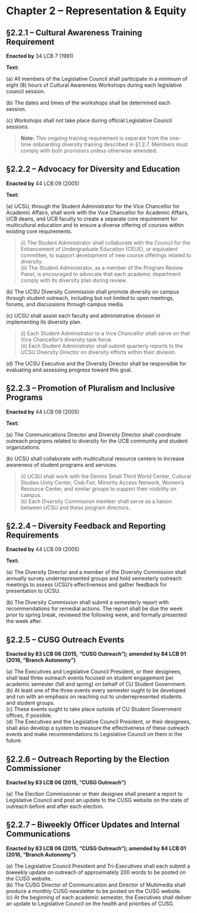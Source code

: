 # Chapter 2 – Representation & Equity

## §2.2.1 – Cultural Awareness Training Requirement

**Enacted by** 34 LCB 7 (1991)

**Text:**

(a) All members of the Legislative Council shall participate in a minimum of eight (8) hours of Cultural Awareness Workshops during each legislative council session.

(b) The dates and times of the workshops shall be determined each session.

(c) Workshops shall not take place during official Legislative Council sessions.

> **Note:** This ongoing training requirement is separate from the one-time onboarding diversity training described in §1.2.7. Members must comply with both provisions unless otherwise amended.


## §2.2.2 – Advocacy for Diversity and Education

**Enacted by** 44 LCB 09 (2005)

**Text:**

(a) UCSU, through the Student Administrator for the Vice Chancellor for Academic Affairs, shall work with the Vice Chancellor for Academic Affairs, UCB deans, and UCB faculty to create a separate core requirement for multicultural education and to ensure a diverse offering of courses within existing core requirements.

> (i) The Student Administrator shall collaborate with the Council for the Enhancement of Undergraduate Education (CEUE), or equivalent committee, to support development of new course offerings related to diversity.  
> (ii) The Student Administrator, as a member of the Program Review Panel, is encouraged to advocate that each academic department comply with its diversity plan during review.

(b) The UCSU Diversity Commission shall promote diversity on campus through student outreach, including but not limited to open meetings, forums, and discussions through campus media.

(c) UCSU shall assist each faculty and administrative division in implementing its diversity plan.

> (i) Each Student Administrator to a Vice Chancellor shall serve on that Vice Chancellor’s diversity task force.  
> (ii) Each Student Administrator shall submit quarterly reports to the UCSU Diversity Director on diversity efforts within their division.

(d) The UCSU Executive and the Diversity Director shall be responsible for evaluating and assessing progress toward this goal.

## §2.2.3 – Promotion of Pluralism and Inclusive Programs

**Enacted by** 44 LCB 09 (2005)

**Text:**

(a) The Communications Director and Diversity Director shall coordinate outreach programs related to diversity for the UCB community and student organizations.

(b) UCSU shall collaborate with multicultural resource centers to increase awareness of student programs and services.

> (i) UCSU shall work with the Dennis Small Third World Center, Cultural Studies Unity Center, Club Fair, Minority Access Network, Women’s Resource Center, and similar groups to support their visibility on campus.  
> (ii) Each Diversity Commission member shall serve as a liaison between UCSU and these program directors.

## §2.2.4 – Diversity Feedback and Reporting Requirements

**Enacted by** 44 LCB 09 (2005)

**Text:**

(a) The Diversity Director and a member of the Diversity Commission shall annually survey underrepresented groups and hold semesterly outreach meetings to assess UCSU’s effectiveness and gather feedback for presentation to UCSU.

(b) The Diversity Commission shall submit a semesterly report with recommendations for remedial actions. The report shall be due the week prior to spring break, reviewed the following week, and formally presented the week after.


## §2.2.5 – CUSG Outreach Events  
**Enacted by 83 LCB 06 (2015, “CUSG Outreach”); amended by 84 LCB 01 (2016, “Branch Autonomy”)**

(a) The Executives and Legislative Council President, or their designees, shall lead three outreach events focused on student engagement per academic semester (fall and spring) on behalf of CU Student Government.  
(b) At least one of the three events every semester ought to be developed and run with an emphasis on reaching out to underrepresented students and student groups.  
(c) These events ought to take place outside of CU Student Government offices, if possible.  
(d) The Executives and the Legislative Council President, or their designees, shall also develop a system to measure the effectiveness of these outreach events and make recommendations to Legislative Council on them in the future.

## §2.2.6 – Outreach Reporting by the Election Commissioner  
**Enacted by 83 LCB 06 (2015, “CUSG Outreach”)**

(a) The Election Commissioner or their designee shall present a report to Legislative Council and post an update to the CUSG website on the state of outreach before and after each election.


## §2.2.7 – Biweekly Officer Updates and Internal Communications  
**Enacted by 83 LCB 06 (2015, “CUSG Outreach”); amended by 84 LCB 01 (2016, “Branch Autonomy")**

(a) The Legislative Council President and Tri-Executives shall each submit a biweekly update on outreach of approximately 200 words to be posted on the CUSG website.  
(b) The CUSG Director of Communication and Director of Multimedia shall produce a monthly CUSG newsletter to be posted on the CUSG website.  
(c) At the beginning of each academic semester, the Executives shall deliver an update to Legislative Council on the health and priorities of CUSG.


